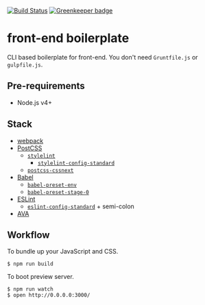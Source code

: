 
[![Build Status](https://travis-ci.org/uniba/front-end-boilerplate.svg?branch=master)](https://travis-ci.org/uniba/front-end-boilerplate) [![Greenkeeper badge](https://badges.greenkeeper.io/uniba/front-end-boilerplate.svg)](https://greenkeeper.io/)

# front-end boilerplate

CLI based boilerplate for front-end. You don't need `Gruntfile.js` or `gulpfile.js`.

## Pre-requirements

- Node.js v4+

## Stack

- [webpack](https://webpack.js.org/)
- [PostCSS](http://postcss.org/)
  - [`stylelint`](http://stylelint.io/)
    - [`stylelint-config-standard`](https://github.com/stylelint/stylelint-config-standard)
  - [`postcss-cssnext`](https://github.com/MoOx/postcss-cssnext)
- [Babel](https://babeljs.io/)
  - [`babel-preset-env`](https://babeljs.io/docs/plugins/preset-env/)
  - [`babel-preset-stage-0`](https://babeljs.io/docs/plugins/preset-stage-0/)
- [ESLint](http://eslint.org/)
  - [`eslint-config-standard`](https://github.com/feross/eslint-config-standard) + semi-colon
- [AVA](https://github.com/sindresorhus/ava)

## Workflow

To bundle up your JavaScript and CSS.

    $ npm run build

To boot preview server.

    $ npm run watch
    $ open http://0.0.0.0:3000/

